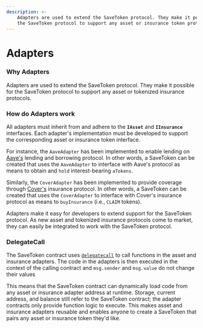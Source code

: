 ```yaml
---
description: >-
    Adapters are used to extend the SaveToken protocol. They make it possible for
    the SaveToken protocol to support any asset or insurance token protocols.
---
```


# Adapters

### Why Adapters

Adapters are used to extend the SaveToken protocol. They make it possible for the SaveToken protocol to support any asset or tokenized insurance protocols.

### How do Adapters work

All adapters must inherit from and adhere to the **`IAsset`** and **`IInsurance`** interfaces. Each adapter's implementation must be developed to support the corresponding asset or insurance token interface.

For instance, the `AaveAdapter` has been implemented to enable lending on [Aave's](https://aave.com/) lending and borrowing protocol. In other words, a SaveToken can be created that uses the `AaveAdapter` to interface with Aave's protocol as means to obtain and `hold` interest-bearing `aTokens`.

Similarly, the `CoverAdapter` has been implemented to provide coverage through [Cover's](https://www.coverprotocol.com/) insurance protocol. In other words, a SaveToken can be created that uses the `CoverAdapter` to interface with Cover's insurance protocol as means to `buyInsurance` \(i.e., `CLAIM` tokens\).

Adapters make it easy for developers to extend support for the SaveToken protocol. As new asset and tokenized insurance protocols come to market, they can easily be integrated to work with the SaveToken protocol.

### DelegateCall

The SaveToken contract uses [`delegatecall`](https://docs.soliditylang.org/en/v0.8.3/introduction-to-smart-contracts.html?highlight=delegatecall#delegatecall-callcode-and-libraries) to call functions in the asset and insurance adapters. The code in the adapters is then executed in the context of the calling contract and `msg.sender` and `msg.value` do not change their values

This means that the SaveToken contract can dynamically load code from any asset or insurance adapter address at runtime. Storage, current address, and balance still refer to the SaveToken contract; the adapter contracts only provide function logic to execute. This makes asset and insurance adapters reusable and enables anyone to create a SaveToken that pairs any asset or insurance token they'd like.
